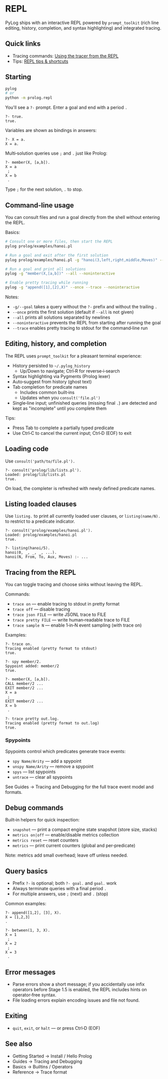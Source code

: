 # REPL

PyLog ships with an interactive REPL powered by `prompt_toolkit` (rich line
editing, history, completion, and syntax highlighting) and integrated tracing.

## Quick links

- Tracing commands: [Using the tracer from the REPL](../guides/tracing-and-debugging.md#using-the-tracer-from-the-repl)
- Tips: [REPL tips & shortcuts](../guides/repl-tips.md#tracing-from-the-repl)

## Starting

```bash
pylog
# or
python -m prolog.repl
```

You'll see a `?-` prompt. Enter a goal and end with a period `.`

```text
?- true.
true.
```

Variables are shown as bindings in answers:

```text
?- X = a.
X = a.
```

Multi‑solution queries use `;` and `.` just like Prolog:

```text
?- member(X, [a,b]).
X = a
 ;
X = b
 .
```

Type `;` for the next solution, `.` to stop.

## Command‑line usage

You can consult files and run a goal directly from the shell without entering the REPL.

Basics:

```bash
# Consult one or more files, then start the REPL
pylog prolog/examples/hanoi.pl

# Run a goal and exit after the first solution
pylog prolog/examples/hanoi.pl -g "hanoi(3,left,right,middle,Moves)" --once --noninteractive

# Run a goal and print all solutions
pylog -g "member(X,[a,b])" --all --noninteractive

# Enable pretty tracing while running
pylog -g "append([1],[2],X)" --once --trace --noninteractive
```

Notes:

- `-g/--goal` takes a query without the `?-` prefix and without the trailing `.`
- `--once` prints the first solution (default if `--all` is not given)
- `--all` prints all solutions separated by newlines
- `--noninteractive` prevents the REPL from starting after running the goal
- `--trace` enables pretty tracing to stdout for the command‑line run

## Editing, history, and completion

The REPL uses `prompt_toolkit` for a pleasant terminal experience:

- History persisted to `~/.pylog_history`
  - Up/Down to navigate; Ctrl‑R for reverse‑i‑search
- Syntax highlighting via Pygments (Prolog lexer)
- Auto‑suggest from history (ghost text)
- Tab completion for predicate names
  - Includes common built‑ins
  - Updates when you `consult('file.pl')`
- Single‑line input; unfinished queries (missing final `.`) are detected and kept as "incomplete" until you complete them

Tips:
- Press Tab to complete a partially typed predicate
- Use Ctrl‑C to cancel the current input; Ctrl‑D (EOF) to exit

## Loading code

Use `consult('path/to/file.pl').`

```text
?- consult('prolog/lib/lists.pl').
Loaded: prolog/lib/lists.pl
true.
```

On load, the completer is refreshed with newly defined predicate names.

## Listing loaded clauses

Use `listing.` to print all currently loaded user clauses, or `listing(name/N).` to restrict to a predicate indicator.

```text
?- consult('prolog/examples/hanoi.pl').
Loaded: prolog/examples/hanoi.pl
true.

?- listing(hanoi/5).
hanoi(0, _, _, _, ...).
hanoi(N, From, To, Aux, Moves) :- ...
```

## Tracing from the REPL

You can toggle tracing and choose sinks without leaving the REPL.

Commands:

- `trace on` — enable tracing to stdout in pretty format
- `trace off` — disable tracing
- `trace json FILE` — write JSONL trace to FILE
- `trace pretty FILE` — write human‑readable trace to FILE
- `trace sample N` — enable 1‑in‑N event sampling (with trace on)

Examples:

```text
?- trace on.
Tracing enabled (pretty format to stdout)
true.

?- spy member/2.
Spypoint added: member/2
true.

?- member(X, [a,b]).
CALL member/2 ...
EXIT member/2 ...
X = a
 ;
EXIT member/2 ...
X = b
 .

?- trace pretty out.log.
Tracing enabled (pretty format to out.log)
true.
```

### Spypoints

Spypoints control which predicates generate trace events:

- `spy Name/Arity` — add a spypoint
- `unspy Name/Arity` — remove a spypoint
- `spys` — list spypoints
- `untrace` — clear all spypoints

See Guides → Tracing and Debugging for the full trace event model and formats.

## Debug commands

Built‑in helpers for quick inspection:

- `snapshot` — print a compact engine state snapshot (store size, stacks)
- `metrics on|off` — enable/disable metrics collection
- `metrics reset` — reset counters
- `metrics` — print current counters (global and per‑predicate)

Note: metrics add small overhead; leave off unless needed.

## Query basics

- Prefix `?-` is optional; both `?- goal.` and `goal.` work
- Always terminate queries with a final period `.`
- For multiple answers, use `;` (next) and `.` (stop)

Common examples:

```text
?- append([1,2], [3], X).
X = [1,2,3]
.

?- between(1, 3, X).
X = 1
 ;
X = 2
 ;
X = 3
 .
```

## Error messages

- Parse errors show a short message; if you accidentally use infix operators before Stage 1.5 is enabled, the REPL includes hints on operator‑free syntax.
- File loading errors explain encoding issues and file not found.

## Exiting

- `quit`, `exit`, or `halt` — or press Ctrl‑D (EOF)

## See also

- Getting Started → Install / Hello Prolog
- Guides → Tracing and Debugging
- Basics → Builtins / Operators
- Reference → Trace format
